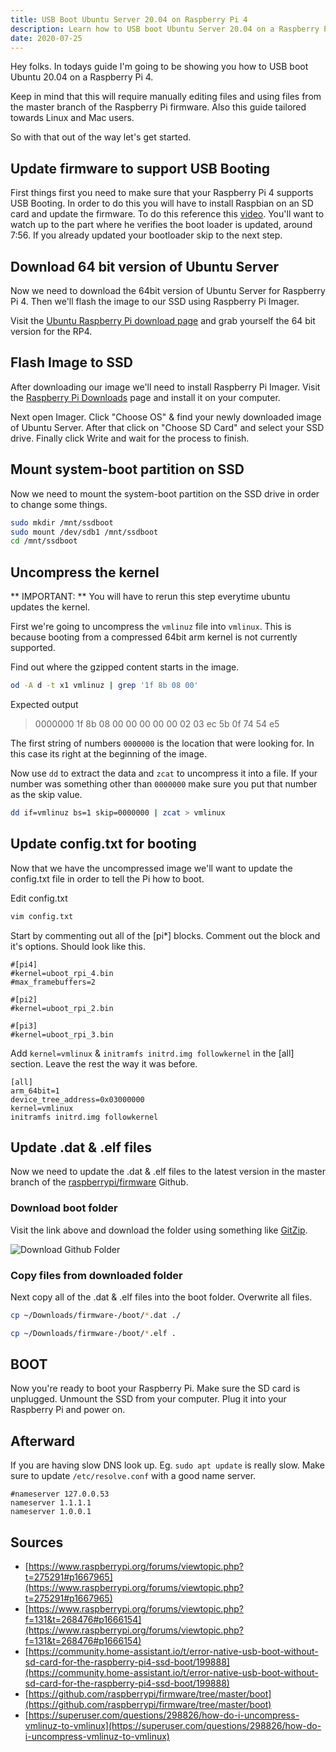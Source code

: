 ```yaml
---
title: USB Boot Ubuntu Server 20.04 on Raspberry Pi 4
description: Learn how to USB boot Ubuntu Server 20.04 on a Raspberry Pi 4. SD cards are painstakingly slow and are prone to data corruption and failure. Fix all of this by upgrading to an SSD drive!
date: 2020-07-25
---
```


Hey folks. In todays guide I'm going to be showing you how to USB boot Ubuntu 20.04 on a Raspberry Pi 4.

Keep in mind that this will require manually editing files and using files from the master branch of the Raspberry Pi firmware. Also this guide tailored towards Linux and Mac users.

So with that out of the way let's get started.

## Update firmware to support USB Booting

First things first you need to make sure that your Raspberry Pi 4 supports USB Booting. In order to do this you will have to install Raspbian on an SD card and update the firmware. To do this reference this [video](https://www.youtube.com/watch?v=tUrX9wzhygc). You'll want to watch up to the part where he verifies the boot loader is updated, around 7:56. If you already updated your bootloader skip to the next step.

## Download 64 bit version of Ubuntu Server

Now we need to download the 64bit version of Ubuntu Server for Raspberry Pi 4. Then we'll flash the image to our SSD using Raspberry Pi Imager.

Visit the [Ubuntu Raspberry Pi download page](https://ubuntu.com/download/raspberry-pi) and grab yourself the 64 bit version for the RP4.

## Flash Image to SSD

After downloading our image we'll need to install Raspberry Pi Imager. Visit the [Raspberry Pi Downloads](https://www.raspberrypi.org/downloads/) page and install it on your computer.

Next open Imager. Click "Choose OS" & find your newly downloaded image of Ubuntu Server. After that click on "Choose SD Card" and select your SSD drive. Finally click Write and wait for the process to finish.

## Mount system-boot partition on SSD

Now we need to mount the system-boot partition on the SSD drive in order to change some things.

```bash
sudo mkdir /mnt/ssdboot
sudo mount /dev/sdb1 /mnt/ssdboot
cd /mnt/ssdboot
```

## Uncompress the kernel

** IMPORTANT: ** You will have to rerun this step everytime ubuntu updates the kernel.

First we're going to uncompress the `vmlinuz` file into `vmlinux`. This is because booting from a compressed 64bit arm kernel is not currently supported.

Find out where the gzipped content starts in the image.

```bash
od -A d -t x1 vmlinuz | grep '1f 8b 08 00'
```

Expected output

> 0000000 1f 8b 08 00 00 00 00 00 02 03 ec 5b 0f 74 54 e5

The first string of numbers `0000000` is the location that were looking for. In this case its right at the beginning of the image.

Now use `dd` to extract the data and `zcat` to uncompress it into a file. If your number was something other than `0000000` make sure you put that number as the skip value.

```bash
dd if=vmlinuz bs=1 skip=0000000 | zcat > vmlinux
```

## Update config.txt for booting

Now that we have the uncompressed image we'll want to update the config.txt file in order to tell the Pi how to boot.

Edit config.txt

```bash
vim config.txt
```

Start by commenting out all of the [pi*] blocks. Comment out the block and it's options. Should look like this.

```
#[pi4]
#kernel=uboot_rpi_4.bin
#max_framebuffers=2

#[pi2]
#kernel=uboot_rpi_2.bin

#[pi3]
#kernel=uboot_rpi_3.bin
```

Add `kernel=vmlinux` & `initramfs initrd.img followkernel` in the [all] section. Leave the rest the way it was before.

```
[all]
arm_64bit=1
device_tree_address=0x03000000
kernel=vmlinux
initramfs initrd.img followkernel
```

## Update .dat & .elf files

Now we need to update the .dat & .elf files to the latest version in the master branch of the [raspberrypi/firmware](https://github.com/raspberrypi/firmware/tree/master/boot) Github.

### Download boot folder

Visit the link above and download the folder using something like [GitZip](https://gitzip.org/).

![Download Github Folder](/imgs/usb-boot-ubuntu-server-2004-on-raspberry-pi-4/download-github-folder.png)

### Copy files from downloaded folder

Next copy all of the .dat & .elf files into the boot folder. Overwrite all files.

```bash
cp ~/Downloads/firmware-/boot/*.dat ./

cp ~/Downloads/firmware-/boot/*.elf .
```

## BOOT

Now you're ready to boot your Raspberry Pi. Make sure the SD card is unplugged. Unmount the SSD from your computer. Plug it into your Raspberry Pi and power on.

## Afterward

If you are having slow DNS look up. Eg. `sudo apt update` is really slow. Make sure to update `/etc/resolve.conf` with a good name server.

```
#nameserver 127.0.0.53
nameserver 1.1.1.1
nameserver 1.0.0.1
```

## Sources

- [https://www.raspberrypi.org/forums/viewtopic.php?t=275291#p1667965](https://www.raspberrypi.org/forums/viewtopic.php?t=275291#p1667965)
- [https://www.raspberrypi.org/forums/viewtopic.php?f=131&t=268476#p1666154](https://www.raspberrypi.org/forums/viewtopic.php?f=131&t=268476#p1666154)
- [https://community.home-assistant.io/t/error-native-usb-boot-without-sd-card-for-the-raspberry-pi4-ssd-boot/199888](https://community.home-assistant.io/t/error-native-usb-boot-without-sd-card-for-the-raspberry-pi4-ssd-boot/199888)
- [https://github.com/raspberrypi/firmware/tree/master/boot](https://github.com/raspberrypi/firmware/tree/master/boot)
- [https://superuser.com/questions/298826/how-do-i-uncompress-vmlinuz-to-vmlinux](https://superuser.com/questions/298826/how-do-i-uncompress-vmlinuz-to-vmlinux)
